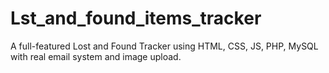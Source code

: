 # Lst_and_found_items_tracker
A full-featured Lost and Found Tracker using HTML, CSS, JS, PHP, MySQL with real email system and image upload.
